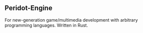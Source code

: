 Peridot-Engine
---

For new-generation game/multimedia development with arbitrary programming languages. Written in Rust.
